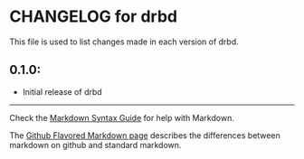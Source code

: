 # CHANGELOG for drbd

This file is used to list changes made in each version of drbd.

## 0.1.0:

* Initial release of drbd

- - -
Check the [Markdown Syntax Guide](http://daringfireball.net/projects/markdown/syntax) for help with Markdown.

The [Github Flavored Markdown page](http://github.github.com/github-flavored-markdown/) describes the differences between markdown on github and standard markdown.
